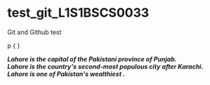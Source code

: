 # test_git_L1S1BSCS0033
Git and Github test
<!DOCTYPE>
<HTML>
<head>
    p
    {
    <style>
        color: red;
    </style>
    }
    </head>
  <body>
    <i><b><p> Lahore is the capital of the Pakistani province of Punjab. <br>
      Lahore is the country's second-most populous city after Karachi. <br>
      Lahore is one of Pakistan's wealthiest . </p></b></i>
  </body>
  </HTML>
